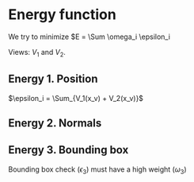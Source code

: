 # Energy function
We try to minimize $E = \Sum \omega_i \epsilon_i

Views: $V_1$ and $V_2$.

## Energy 1. Position
$\epsilon_i = \Sum_{V_1(x_v) + V_2(x_v)}$

## Energy 2. Normals

## Energy 3. Bounding box
Bounding box check ($\epsilon_3$) must have a high weight ($\omega_3$)
